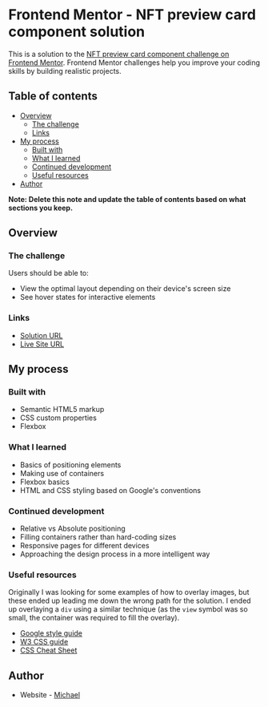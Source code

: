# Frontend Mentor - NFT preview card component solution

This is a solution to the [NFT preview card component challenge on Frontend Mentor](https://www.frontendmentor.io/challenges/nft-preview-card-component-SbdUL_w0U). Frontend Mentor challenges help you improve your coding skills by building realistic projects. 

## Table of contents

- [Overview](#overview)
  - [The challenge](#the-challenge)
  - [Links](#links)
- [My process](#my-process)
  - [Built with](#built-with)
  - [What I learned](#what-i-learned)
  - [Continued development](#continued-development)
  - [Useful resources](#useful-resources)
- [Author](#author)

**Note: Delete this note and update the table of contents based on what sections you keep.**

## Overview

### The challenge

Users should be able to:

- View the optimal layout depending on their device's screen size
- See hover states for interactive elements

### Links

- [Solution URL](https://github.com/maccartm/nft-preview-card-challenge)
- [Live Site URL](https://maccartm.github.io/nft-preview-card-challenge/nft.html)

## My process

### Built with

- Semantic HTML5 markup
- CSS custom properties
- Flexbox

### What I learned

- Basics of positioning elements
- Making use of containers
- Flexbox basics 
- HTML and CSS styling based on Google's conventions

### Continued development

- Relative vs Absolute positioning
- Filling containers rather than hard-coding sizes
- Responsive pages for different devices
- Approaching the design process in a more intelligent way

### Useful resources

Originally I was looking for some examples of how to overlay images, but these ended up leading me down the wrong path for the solution. I ended up overlaying a `div` using a similar technique (as the `view` symbol was so small, the container was required to fill the overlay).

* [Google style guide](https://google.github.io/styleguide/htmlcssguide.html)
* [W3 CSS guide](https://www.w3schools.com/css/default.asp)
* [CSS Cheat Sheet](https://htmlcheatsheet.com/css/)

## Author

- Website - [Michael](https://www.github.com/maccartm)

